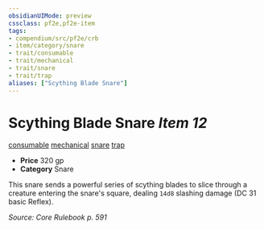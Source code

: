 ```yaml
---
obsidianUIMode: preview
cssclass: pf2e,pf2e-item
tags:
- compendium/src/pf2e/crb
- item/category/snare
- trait/consumable
- trait/mechanical
- trait/snare
- trait/trap
aliases: ["Scything Blade Snare"]
---
```

# Scything Blade Snare *Item 12*  
[consumable](../../../rules/traits/consumable.md)  [mechanical](../../../rules/traits/mechanical.md)  [snare](../../../rules/traits/snare.md)  [trap](../../../rules/traits/trap.md)  

- **Price** 320 gp
- **Category** Snare

This snare sends a powerful series of scything blades to slice through a creature entering the snare's square, dealing `14d8` slashing damage (DC 31 basic Reflex).

*Source: Core Rulebook p. 591*